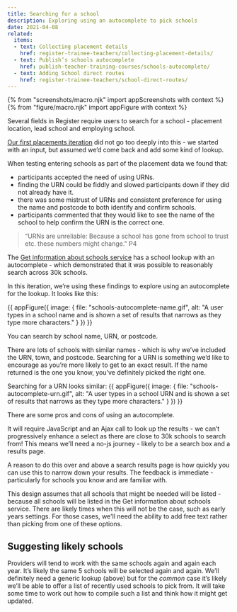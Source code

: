 ```yaml
---
title: Searching for a school
description: Exploring using an autocomplete to pick schools
date: 2021-04-08
related:
  items:
  - text: Collecting placement details
    href: register-trainee-teachers/collecting-placement-details/
  - text: Publish’s schools autocomplete
    href: publish-teacher-training-courses/schools-autocomplete/
  - text: Adding School direct routes
    href: register-trainee-teachers/school-direct-routes/
---
```

{% from "screenshots/macro.njk" import appScreenshots with context %}
{% from "figure/macro.njk" import appFigure with context %}

Several fields in Register require users to search for a school - placement location, lead school and employing school.

[Our first placements iteration](/register-trainee-teachers/collecting-placement-details/) did not go too deeply into this - we started with an input, but assumed we’d come back and add some kind of lookup.

When testing entering schools as part of the placement data we found that:

* participants accepted the need of using URNs.
* finding the URN could  be fiddly and slowed participants down if they did not already have it.
* there was some mistrust of URNs and consistent preference for using the name and postcode to both identify and confirm schools. 
* participants commented that they would like to see the name of the school to help confirm the URN is the correct one.

>“URNs are unreliable: Because a school has gone from school to trust etc. these numbers might change." P4

The [Get information about schools service](https://www.get-information-schools.service.gov.uk/) has a school lookup with an autocomplete - which demonstrated that it was possible to reasonably search across 30k schools.

In this iteration, we’re using these findings to explore using an autocomplete for the lookup. It looks like this:

{{ appFigure({
  image: {
    file: "schools-autocomplete-name.gif",
    alt: "A user types in a school name and is shown a set of results that narrows as they type more characters."
  }
}) }}

You can search by school name, URN, or postcode.

There are lots of schools with similar names - which is why we’ve included the URN, town, and postcode. Searching for a URN is something we’d like to encourage as you’re more likely to get to an exact result. If the name returned is the one you know, you’ve definitely picked the right one.

Searching for a URN looks similar:
{{ appFigure({
  image: {
    file: "schools-autocomplete-urn.gif",
    alt: "A user types in a school URN and is shown a set of results that narrows as they type more characters."
  }
}) }}

There are some pros and cons of using an autocomplete.

It will require JavaScript and an Ajax call to look up the results - we can’t progressively enhance a select as there are close to 30k schools to search from! This means we’ll need a no-js journey - likely to be a search box and a results page.

A reason to do this over and above a search results page is how quickly you can use this to narrow down your results. The feedback is immediate - particularly for schools you know and are familiar with.

This design assumes that all schools that might be needed will be listed - because all schools will be listed in the Get information about schools service. There are likely times when this will not be the case, such as early years settings. For those cases, we'll need the ability to add free text rather than picking from one of these options.

## Suggesting likely schools

Providers will tend to work with the same schools again and again each year. It’s likely the same 5 schools will be selected again and again. We’ll definitely need a generic lookup (above) but for the _common_ case it’s likely we’ll be able to offer a list of recently used schools to pick from. It will take some time to work out how to compile such a list and think how it might get updated.
